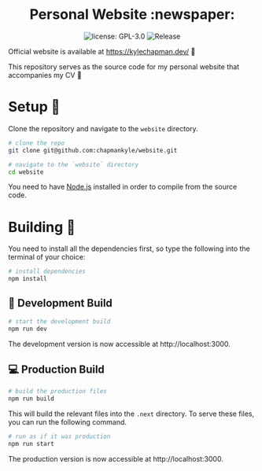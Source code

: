 <h1 align="center">Personal Website :newspaper:</h1>

<p align="center">
  <img src="https://img.shields.io/github/license/chapmankyle/website.svg?" alt="license: GPL-3.0"></img>
  <img src="https://img.shields.io/github/v/release/chapmankyle/website.svg?" alt="Release"></img>
</p>

Official website is available at https://kylechapman.dev/ :tada:

This repository serves as the source code for my personal website that accompanies my CV :memo:

# Setup :rocket:

Clone the repository and navigate to the `website` directory.
```bash
# clone the repo
git clone git@github.com:chapmankyle/website.git

# navigate to the `website` directory
cd website
```

You need to have [Node.js](https://nodejs.org/) installed in order to compile
from the source code.

# Building :hammer:

You need to install all the dependencies first, so type the following into the
terminal of your choice:
```bash
# install dependencies
npm install
```

## :wrench: Development Build

```bash
# start the development build
npm run dev
```

The development version is now accessible at http://localhost:3000.

## :computer: Production Build

```bash
# build the production files
npm run build
```

This will build the relevant files into the `.next` directory. To serve these
files, you can run the following command.

```bash
# run as if it was production
npm run start
```

The production version is now accessible at http://localhost:3000.
